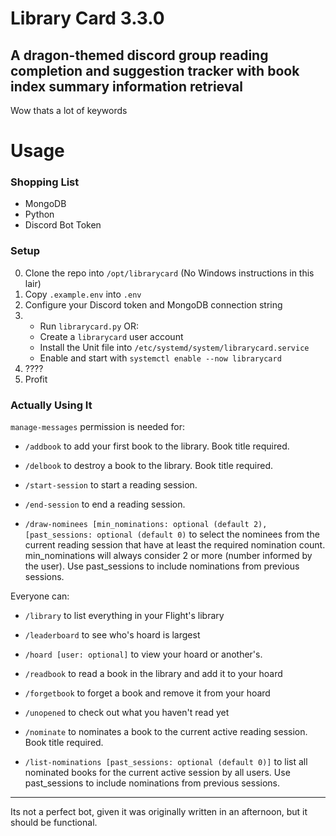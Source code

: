 # Library Card 3.3.0

## A dragon-themed discord group reading completion and suggestion tracker with book index summary information retrieval
Wow thats a lot of keywords


# Usage

### Shopping List
- MongoDB
- Python
- Discord Bot Token

### Setup
0. Clone the repo into `/opt/librarycard` (No Windows instructions in this lair)
1. Copy `.example.env` into `.env`
2. Configure your Discord token and MongoDB connection string
3. 
    - Run `librarycard.py` OR:
    - Create a `librarycard` user account
    - Install the Unit file into `/etc/systemd/system/librarycard.service`
    - Enable and start with `systemctl enable --now librarycard`
4. ????
5. Profit

### Actually Using It

`manage-messages` permission is needed for:
- `/addbook` to add your first book to the library. Book title required.
- `/delbook` to destroy a book to the library. Book title required.

- `/start-session` to start a reading session.
- `/end-session` to end a reading session.
- `/draw-nominees [min_nominations: optional (default 2), [past_sessions: optional (default 0)` to select the nominees from the current reading session that have at least the required nomination count. min_nominations will always consider 2 or more (number informed by the user). Use past_sessions to include nominations from previous sessions.
  
Everyone can:
- `/library` to list everything in your Flight's library  
- `/leaderboard` to see who's hoard is largest  
- `/hoard [user: optional]` to view your hoard or another's.  
- `/readbook` to read a book in the library and add it to your hoard  
- `/forgetbook` to forget a book and remove it from your hoard  
- `/unopened` to check out what you haven't read yet

- `/nominate` to nominates a book to the current active reading session. Book title required.
- `/list-nominations [past_sessions: optional (default 0)]` to list all nominated books for the current active session by all users. Use past_sessions to include nominations from previous sessions.

***

Its not a perfect bot, given it was originally written in an afternoon, but it should be functional.
